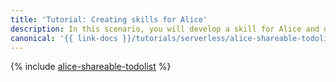 ```yaml
---
title: 'Tutorial: Creating skills for Alice'
description: In this scenario, you will develop a skill for Alice and deploy a web app for creating, reading, and editing to-do lists with Alice's help, as well as for sharing the lists with other users on the website.
canonical: '{{ link-docs }}/tutorials/serverless/alice-shareable-todolist'
---
```


{% include [alice-shareable-todolist](../../_tutorials/serverless/alice-shareable-todolist.md) %}